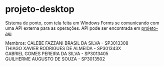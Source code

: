 # projeto-desktop

Sistema de ponto, com tela feita em Windows Forms se comunicando com uma API externa para as operações. API pode ser encontrada em [projeto-api](https://github.com/trabalho-lp4el/projeto-api)

Membros: CALEBE FAZZANI BRASIL DA SILVA - SP3013308  
THIAGO XAVIER RODRIGUES DE ALMEIDA - SP301343X  
GABRIEL GOMES PEREIRA DA SILVA - SP3013405  
GUILHERME AUGUSTO DE SOUZA - SP3013502  
